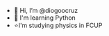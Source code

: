 - 👋 Hi, I’m @diogoocruz
- 🐍 I'm learning Python
- ⭐I'm studying physics in FCUP

<!---
diogoocruz/diogoocruz is a ✨ special ✨ repository because its `README.md` (this file) appears on your GitHub profile.
You can click the Preview link to take a look at your changes.
--->
